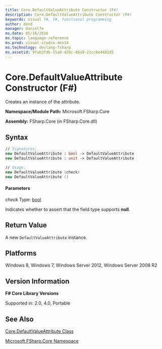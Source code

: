 ```yaml
---
title: Core.DefaultValueAttribute Constructor (F#)
description: Core.DefaultValueAttribute Constructor (F#)
keywords: visual f#, f#, functional programming
author: dend
manager: danielfe
ms.date: 05/16/2016
ms.topic: language-reference
ms.prod: visual-studio-dev14
ms.technology: devlang-fsharp
ms.assetid: 9fab3fdb-15a0-420c-88a9-21cc0e4482d5 
---
```


# Core.DefaultValueAttribute Constructor (F#)

Creates an instance of the attribute.

**Namespace/Module Path:** Microsoft.FSharp.Core

**Assembly:** FSharp.Core (in FSharp.Core.dll)


## Syntax

```fsharp
// Signatures:
new DefaultValueAttribute : bool -> DefaultValueAttribute
new DefaultValueAttribute : unit -> DefaultValueAttribute

// Usage:
new DefaultValueAttribute (check)
new DefaultValueAttribute ()
```

#### Parameters
*check*
Type: [bool](https://msdn.microsoft.com/library/89c0cf9c-49ce-4207-a3be-555851a67dd5)


Indicates whether to assert that the field type supports **null**.


## Return Value

A new `DefaultValueAttribute` instance.

## Platforms
Windows 8, Windows 7, Windows Server 2012, Windows Server 2008 R2


## Version Information
**F# Core Library Versions**

Supported in: 2.0, 4.0, Portable

## See Also
[Core.DefaultValueAttribute Class](Core.DefaultValueAttribute-Class-%5BFSharp%5D.md)

[Microsoft.FSharp.Core Namespace](Microsoft.FSharp.Core-Namespace-%5BFSharp%5D.md)